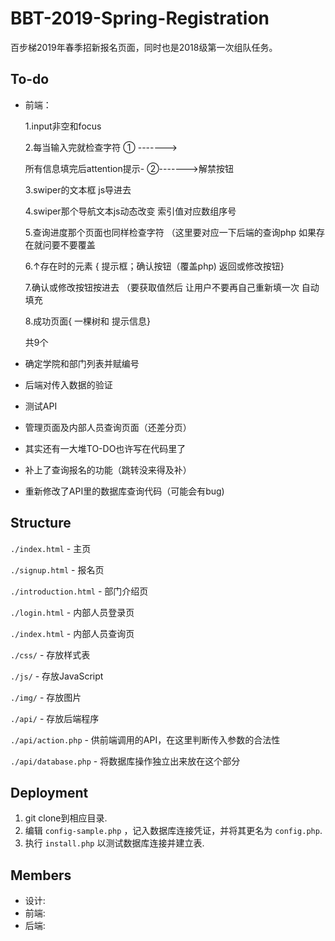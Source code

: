 # BBT-2019-Spring-Registration
百步梯2019年春季招新报名页面，同时也是2018级第一次组队任务。

## To-do
* 前端：

  1.input非空和focus 

  2.每当输入完就检查字符 ① ------->

  所有信息填完后attention提示- ②------->解禁按钮

  3.swiper的文本框 js导进去  

  4.swiper那个导航文本js动态改变 索引值对应数组序号

  5.查询进度那个页面也同样检查字符 （这里要对应一下后端的查询php 如果存在就问要不要覆盖

  6.↑存在时的元素 {  提示框；确认按钮（覆盖php)  返回或修改按钮}

  7.确认或修改按钮按进去  （要获取值然后 让用户不要再自己重新填一次  自动填充 

  8.成功页面{ 一棵树和 提示信息}

   共9个

* 确定学院和部门列表并赋编号

* 后端对传入数据的验证

* 测试API

* 管理页面及内部人员查询页面（还差分页）

* 其实还有一大堆TO-DO也许写在代码里了

* 补上了查询报名的功能（跳转没来得及补）

* 重新修改了API里的数据库查询代码（可能会有bug)

## Structure
`./index.html` - 主页

`./signup.html` - 报名页

`./introduction.html` - 部门介绍页

`./login.html` - 内部人员登录页

`./index.html` - 内部人员查询页 

`./css/` - 存放样式表

`./js/` - 存放JavaScript

`./img/` - 存放图片

`./api/` - 存放后端程序

`./api/action.php` - 供前端调用的API，在这里判断传入参数的合法性

`./api/database.php` - 将数据库操作独立出来放在这个部分

## Deployment
1. git clone到相应目录.
2. 编辑 `config-sample.php` ，记入数据库连接凭证，并将其更名为 `config.php`.
3. 执行 `install.php` 以测试数据库连接并建立表.

## Members
* 设计:
* 前端:
* 后端:
